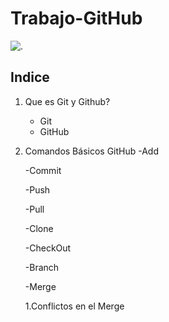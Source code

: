 # Trabajo-GitHub

![.](C:\Users\a22josemlg\Desktop\Contornos\imagenes\Logo.png)

## Indice

 1. Que es Git y Github?
    - Git
    - GitHub
    
2.  Comandos Básicos GitHub
    -Add

    -Commit

    -Push

    -Pull

    -Clone

    -CheckOut

    -Branch

    -Merge

       1.Conflictos en el Merge


